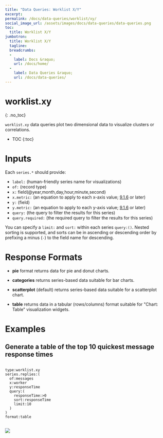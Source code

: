 ```yaml
---
title: "Data Queries: Worklist X/Y"
excerpt: 
permalink: /docs/data-queries/worklist/xy/
social_image_url: /assets/images/docs/data-queries/data-queries.png
toc:
  title: Worklist X/Y
jumbotron:
  title: Worklist X/Y
  tagline: 
  breadcrumbs:
  -
    label: Docs &raquo;
    url: /docs/home/
  -
    label: Data Queries &raquo;
    url: /docs/data-queries/
---
```


# worklist.xy
{: .no_toc}

`worklist.xy` data queries plot two dimensional data to visualize clusters or correlations.

* TOC
{:toc}

# Inputs

Each `series.*` should provide:
* `label:` (human-friendly series name for visualizations)
* `of:` (record type)
* `x:` field(@year,month,day,hour,minute,second)
* `x.metric:` (an equation to apply to each x-axis value; [9.1.6](/releases/9.1.6/) or later)
* `y:` (field)
* `y.metric:` (an equation to apply to each y-axis value; [9.1.6](/releases/9.1.6/) or later)
* `query:` (the query to filter the results for this series)
* `query.required:` (the required query to filter the results for this series)

You can specify a `limit:` and `sort:` within each series `query:()`. Nested sorting is supported, and sorts can be in ascending or descending order by prefixing a minus (`-`) to the field name for descending.

# Response Formats

* **pie** format returns data for pie and donut charts. 

* **categories** returns series-based data suitable for bar charts.

* **scatterplot** (default) returns series-based data suitable for a scatterplot chart. 

* **table** returns data in a tabular (rows/columns) format suitable for "Chart: Table" visualization widgets.

# Examples

## Generate a table of the top 10 quickest message response times

<pre>
<code class="language-cerb">
type:worklist.xy
series.replies:(
  of:messages 
  x:worker
  y:responseTime 
  query:(
  	responseTime:>0
    sort:responseTime
    limit:10
  )
)
format:table
</code>
</pre>

<div class="cerb-screenshot">
<img src="/assets/images/docs/data-queries/data-queries-worklist-xy-replies.png" class="screenshot">
</div>
